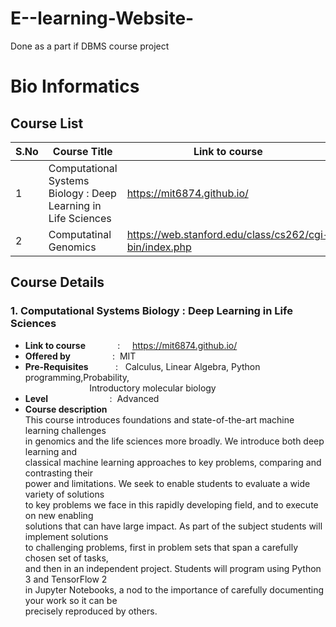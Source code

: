 # E--learning-Website-
Done as a part if DBMS course project

<!-- For bioinformatics we will be following stanford courses.

https://web.stanford.edu/class/cs262/cgi-bin/index.php

https://web.stanford.edu/class/cs273a/cgi-bin/ -->

# Bio Informatics   

## Course List
S.No | Course Title | Link to course
------------ | ------------- | ---------
1 | Computational Systems Biology : Deep Learning in Life Sciences | https://mit6874.github.io/ 
2 | Computatinal Genomics | https://web.stanford.edu/class/cs262/cgi-bin/index.php


## Course Details
### 1. Computational Systems Biology : Deep Learning in Life Sciences
   * **Link to course** &nbsp; &nbsp; &nbsp; &nbsp; &nbsp; &nbsp; : &nbsp; &nbsp; https://mit6874.github.io/ 
   * **Offered by** &nbsp; &nbsp; &nbsp; &nbsp; &nbsp; &nbsp; &nbsp; &nbsp; :&nbsp;&nbsp;MIT 
   * **Pre-Requisites** &nbsp; &nbsp; &nbsp; &nbsp; &nbsp; :&nbsp;&nbsp; Calculus, Linear Algebra, Python programming,Probability,   
                                     &nbsp; &nbsp; &nbsp; &nbsp; &nbsp; &nbsp; &nbsp; &nbsp; &nbsp; &nbsp; &nbsp; &nbsp; &nbsp; Introductory molecular biology
   * **Level** &nbsp; &nbsp; &nbsp; &nbsp; &nbsp; &nbsp; &nbsp; &nbsp; &nbsp; &nbsp; &nbsp; &nbsp; :&nbsp;&nbsp;Advanced
   * **Course description**    
        This course introduces foundations and state-of-the-art machine learning challenges    
        in genomics and the life sciences more broadly. We introduce both deep learning and    
        classical machine learning approaches to key problems, comparing and contrasting their   
        power and limitations.    We seek to enable students to evaluate a wide variety of solutions   
        to key problems we face in this rapidly developing field, and to execute on new enabling    
        solutions that can have large impact. As part of the subject students will implement solutions    
        to challenging problems, first in problem sets that span a carefully chosen set of tasks,    
        and then in an independent project. Students will program using Python 3 and TensorFlow 2    
        in Jupyter Notebooks, a nod to the importance of carefully documenting your work so it can be   
        precisely reproduced by others.





